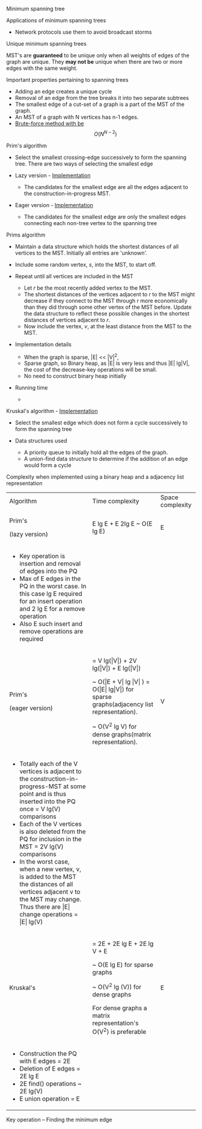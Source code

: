 Minimum spanning tree

Applications of minimum spanning trees

- Network protocols use them to avoid broadcast storms

Unique minimum spanning trees

MST's are **guaranteed** to be unique only when all weights of edges of
the graph are unique. They **may not be** unique when there are two or
more edges with the same weight.

Important properties pertaining to spanning trees

- Adding an edge creates a unique cycle
- Removal of an edge from the tree breaks it into two separate subtrees
- The smallest edge of a cut-set of a graph is a part of the MST of the
  graph.
- An MST of a graph with N vertices has n-1 edges.
- [Brute-force method with
  be](../Engineering%20Mathematics/Cayley%20Formula.pdf)$$O{(N^{N - 2})}$$

<span id="anchor"></span>Prim's algorithm

- Select the smallest crossing-edge successively to form the spanning
  tree. There are two ways of selecting the smallest edge

- Lazy version -
  [Implementation](Algorithms,%204th%20Edition%20-%20Sedgewick,%20Wayne/Exercises/Graphs/src/LazyPrimMST.java)

  - The candidates for the smallest edge are all the edges adjacent to
    the construction-in-progress MST.

- Eager version -
  [Implementation](Algorithms,%204th%20Edition%20-%20Sedgewick,%20Wayne/Exercises/Graphs/src/PrimMST.java)

  - The candidates for the smallest edge are only the smallest edges
    connecting each non-tree vertex to the spanning tree

Prims algorithm

- Maintain a data structure which holds the shortest distances of all
  vertices to the MST. Initially all entries are 'unknown'.

- Include some random vertex, *s*, into the MST, to start off.

- Repeat until all vertices are included in the MST

  - Let *r* be the most recently added vertex to the MST.
  - The shortest distances of the vertices adjacent to r to the MST
    might decrease if they connect to the MST through r more
    economically than they did through some other vertex of the MST
    before. Update the data structure to reflect these possible changes
    in the shortest distances of vertices adjacent to *r*.
  - Now include the vertex, *v*, at the least distance from the MST to
    the MST.

- Implementation details

  - When the graph is sparse, \|E\| \<\< \|V\|<sup>2</sup>,
  - Sparse graph, so Binary heap, as \|E\| is very less and thus \|E\|
    lg\|V\|, the cost of the decrease-key operations will be small.
  - No need to construct binary heap initially

- Running time

  - 

<span id="anchor-1"></span>Kruskal's algorithm -
[Implementation](Algorithms,%204th%20Edition%20-%20Sedgewick,%20Wayne/Exercises/Graphs/src/KruskalMST.java)

- Select the smallest edge which does not form a cycle successively to
  form the spanning tree

- Data structures used

  - A priority queue to initially hold all the edges of the graph.
  - A union-find data structure to determine if the addition of an edge
    would form a cycle

Complexity when implemented using a binary heap and a adjacency list
representation

<table>
<tbody>
<tr class="odd">
<td>Algorithm</td>
<td>Time complexity</td>
<td>Space complexity</td>
</tr>
<tr class="even">
<td><p>Prim's</p>
<p>(lazy version)</p></td>
<td>E lg E + E 2lg E ~ O(E lg E)</td>
<td>E</td>
</tr>
<tr class="odd">
<td><ul>
<li>Key operation is insertion and removal of edges into the PQ</li>
<li>Max of E edges in the PQ in the worst case. In this case lg E
required for an insert operation and 2 lg E for a remove operation</li>
<li>Also E such insert and remove operations are required</li>
</ul></td>
<td></td>
<td></td>
</tr>
<tr class="even">
<td><p>Prim's</p>
<p>(eager version)</p></td>
<td><p>= V lg(|V|) + 2V lg(|V|) + E lg(|V|)</p>
<p>~ O(|E + V| lg |V| ) = O(|E| lg|V|) for sparse graphs(adjacency list
representation).</p>
<p>~ O(V<sup>2</sup> lg V) for dense graphs(matrix
representation).</p></td>
<td><p>V</p></td>
</tr>
<tr class="odd">
<td><ul>
<li>Totally each of the V vertices is adjacent to the
construction-in-progress-MST at some point and is thus inserted into the
PQ once = V lg(V) comparisons</li>
<li>Each of the V vertices is also deleted from the PQ for inclusion in
the MST = 2V lg(V) comparisons</li>
<li>In the worst case, when a new vertex, v, is added to the MST the
distances of all vertices adjacent v to the MST may change. Thus there
are |E| change operations = |E| lg(V)</li>
</ul></td>
<td></td>
<td></td>
</tr>
<tr class="even">
<td>Kruskal's</td>
<td><p>= 2E + 2E lg E + 2E lg V + E</p>
<p>~ O(E lg E) for sparse graphs</p>
<p>~ O(V<sup>2</sup> lg (V)) for dense graphs</p>
<p>For dense graphs a matrix representation's O(V<sup>2</sup>) is
preferable</p></td>
<td>E</td>
</tr>
<tr class="odd">
<td><ul>
<li>Construction the PQ with E edges = 2E</li>
<li>Deletion of E edges = 2E lg E</li>
<li>2E find() operations ~ 2E lg(V)</li>
<li>E union operation = E</li>
</ul></td>
<td></td>
<td></td>
</tr>
</tbody>
</table>

Key operation – Finding the minimum edge
